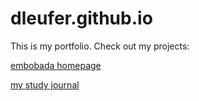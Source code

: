 # dleufer.github.io
This is my portfolio. Check out my projects:

[embobada homepage](https://dleufer.github.io/embobada/)

[my study journal](https://github.com/dleufer/study-journal-template)
